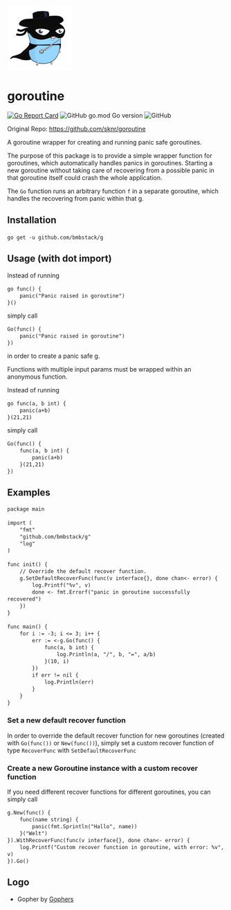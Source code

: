 <img width="150" src="zorro.svg" alt="logo">

# goroutine

[![Go Report Card](https://goreportcard.com/badge/github.com/sknr/goroutine)](https://goreportcard.com/report/github.com/sknr/goroutine)
![GitHub go.mod Go version](https://img.shields.io/github/go-mod/go-version/sknr/goroutine?style=flat)
![GitHub](https://img.shields.io/github/license/sknr/goroutine)

Original Repo: https://github.com/sknr/goroutine

A goroutine wrapper for creating and running panic safe goroutines.

The purpose of this package is to provide a simple wrapper function for goroutines, which automatically handles panics
in goroutines. Starting a new goroutine without taking care of recovering from a possible panic in that goroutine itself
could crash the whole application.

The `Go` function runs an arbitrary function `f` in a separate goroutine, which handles the recovering from panic within
that g.

## Installation

`go get -u github.com/bmbstack/g`

## Usage (with dot import)

Instead of running

```
go func() {
    panic("Panic raised in goroutine")
}()
```

simply call

```
Go(func() {
    panic("Panic raised in goroutine")
})
```

in order to create a panic safe g.

Functions with multiple input params must be wrapped within an anonymous function.

Instead of running

```
go func(a, b int) {
    panic(a+b)
}(21,21)
```

simply call

```
Go(func() {
    func(a, b int) {
        panic(a+b)
    }(21,21)
})
```

## Examples

```
package main

import (
    "fmt"
    "github.com/bmbstack/g"
    "log"
)

func init() {
    // Override the default recover function.
    g.SetDefaultRecoverFunc(func(v interface{}, done chan<- error) {
        log.Printf("%v", v)
        done <- fmt.Errorf("panic in goroutine successfully recovered")
    })
}

func main() {
    for i := -3; i <= 3; i++ {
        err := <-g.Go(func() {
            func(a, b int) {
                log.Println(a, "/", b, "=", a/b)
            }(10, i)
        })
        if err != nil {
            log.Println(err)
        }
    }
}
```

### Set a new default recover function

In order to override the default recover function for new goroutines (created with `Go(func())` or `New(func())`),
simply set a custom recover function of type `RecoverFunc` with `SetDefaultRecoverFunc`

### Create a new Goroutine instance with a custom recover function

If you need different recover functions for different goroutines, you can simply call

```
g.New(func() {
    func(name string) {
        panic(fmt.Sprintln("Hallo", name))
    }("Welt")
}).WithRecoverFunc(func(v interface{}, done chan<- error) {
    log.Printf("Custom recover function in goroutine, with error: %v", v)
}).Go()
```

## Logo
- Gopher by [Gophers](https://github.com/egonelbre/gophers)
